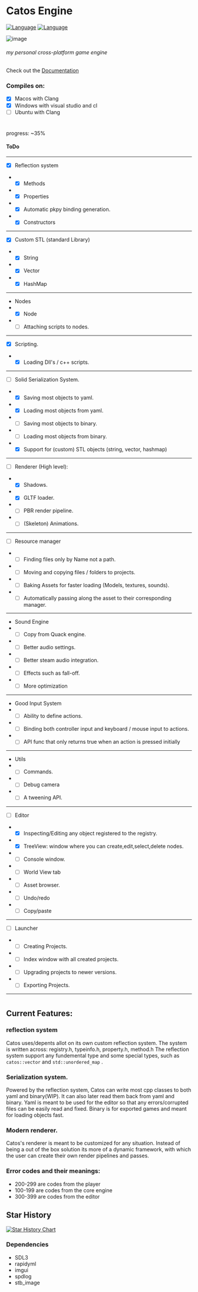# Catos Engine
[![Language](https://img.shields.io/badge/Native_language-C++-blue.svg)](https://isocpp.org/)
[![Language](https://img.shields.io/badge/Scripting_Language-Python-yellow.svg)](https://www.python.org/)

![image](https://github.com/user-attachments/assets/bac6a8e8-cb13-4629-87ea-2bb2ab6255e8)

###### my personal cross-platform game engine

Check out the [Documentation](https://thatalloguy.github.io/catos/html/index.html)

### Compiles on:
- [x] Macos with Clang
- [x] Windows with visual studio and cl
- [ ] Ubuntu with Clang
️
#
#
progress: ~35%
#### ToDo
---
- [x] Reflection system
- - [x] Methods
- - [x] Properties
- - [x] Automatic pkpy binding generation.
- - [x] Constructors
---
- [x] Custom STL (standard Library)
- - [x] String
- - [x] Vector
- - [x] HashMap
---
- Nodes
- - [x] Node
- - [ ] Attaching scripts to nodes.
---
- [x] Scripting.
- - [x] Loading Dll's / c++ scripts.
---
- [ ] Solid Serialization System.
- - [x] Saving most objects to yaml.
- - [x] Loading most objects from yaml.
- - [ ] Saving most objects to binary.
- - [ ] Loading most objects from binary.
- - [x] Support for (custom) STL objects (string, vector, hashmap)
---
- [ ] Renderer (High level):
- - [x] Shadows.
- - [x] GLTF loader.
- - [ ] PBR render pipeline.
- - [ ] (Skeleton) Animations.
---
- [ ] Resource manager
- - [ ] Finding files only by Name not a path.
- - [ ] Moving and copying files / folders to projects.
- - [ ] Baking Assets for faster loading (Models, textures, sounds).
- - [ ] Automatically passing along the asset to their corresponding manager.
---
- Sound Engine
- - [ ] Copy from Quack engine.
- - [ ] Better audio settings.
- - [ ] Better steam audio integration.
- - [ ] Effects such as fall-off.
- - [ ] More optimization
---
- Good Input System
- - [ ] Ability to define actions.
- - [ ] Binding both controller input and keyboard / mouse input to actions.
- - [ ] API func that only returns true when an action is pressed initially
---
- Utils
- - [ ] Commands.
- - [ ] Debug camera
- - [ ] A tweening API.
---
- [ ] Editor 
- - [x] Inspecting/Editing any object registered to the registry.
- - [x] TreeView: window where you can create,edit,select,delete nodes.
- - [ ] Console window.
- - [ ] World View tab
- - [ ] Asset browser.
- - [ ] Undo/redo
- - [ ] Copy/paste
---
- [ ] Launcher
- - [ ] Creating Projects.
- - [ ] Index window with all created projects.
- - [ ] Upgrading projects to newer versions.
- - [ ] Exporting Projects.
---
#

## Current Features:

### reflection system
Catos uses/depents allot on its own custom reflection system. The system is written across: registry.h, typeinfo.h, property.h, method.h
The reflection system support any fundemental type and some special types, such as `catos::vector` and `std::unordered_map` .

### Serialization system.
Powered by the reflection system, Catos can write most cpp classes to both yaml and binary(WIP). 
It can also later read them back from yaml and binary. Yaml is meant to be used for the editor so that any errors/corrupted files can be easily read and fixed.
Binary is for exported games and meant for loading objects fast.

### Modern renderer.
Catos's renderer is meant to be customized for any situation. Instead of being a out of the box solution its more of a dynamic framework, with which the user can create their own render pipelines and passes.

### Error codes and their meanings:
- 200-299 are codes from the player
- 100-199 are codes from the core engine
- 300-399 are codes from the editor


## Star History

[![Star History Chart](https://api.star-history.com/svg?repos=thatalloguy/catos&type=Date)](https://www.star-history.com/#thatalloguy/catos&Date)

### Dependencies
  - SDL3
  - rapidyml
  - imgui
  - spdlog
  - stb_image
